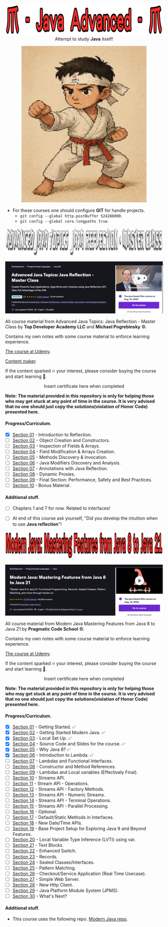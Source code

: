 

<p align="center">
    <img id="studying" src="JavaAdvancedCaption.png" style="height: 100px; width: 900px;">
  <text>Attempt to study <b>Java</b> itself!</text>
</p>

<p align="center">
   <img src="ReadyForStudyJavaInDepthOSSSSS.png" alt="alt text" width="400" height="500"/>
</p>

- For these courses one should configure **GIT** for handle projects.
    - `git config --global http.postBuffer 524288000`.
    - `git config --global core.longpaths true`.

<p align="center">
    <img id="Advanced Java Topics: Java Reflection - Master Class" src="Advanced Java Topics Java Reflection Master Class caption.png" style="height: 90px; width: 900px;">
</p>

![Advanced Java Topics: Java Reflection - Master Class]( Advanced%20Java%20Topics%20Java%20Reflection%20Master%20Class%20desc.png)

All course material from Advanced Java Topics: Java Reflection - Master Class
by **Top Developer Academy LLC** and **Michael Pogrebinsky** ©. 

Contains my own notes with some course material to enforce learning experience.

<!-- add this comment later 
This repository is made with [![Eclipse](https://img.shields.io/badge/Eclipse-FE7A16.svg?logo=Eclipse&logoColor=white)](#), therefore it will include configuration files which are related to this IDE this approach will be favored for now. ⚙️ -->

[The course at Udemy](https://www.udemy.com/course/java-reflection-master-class/). 

[Content maker](https://topdeveloperacademy.com/).


If the content sparked :fire: your interest, please consider buying the course and start learning :book:.

<!-- 
Linkedin puts this shit front, when clicking from private mode x(. Need to put this to make jump working every case
?trk=public_profile_see-credential 
-->

<div align="center">
    Insert certificate here when completed
</div>


**Note: The material provided in this repository is only for helping those who may get stuck at any point of time in the course. It is very advised that no one should just copy the solutions(violation of Honor Code) presented here.**

#### Progress/Curriculum.

- [x] [Section 01](https://github.com/developersCradle/java-advanced/tree/main/Advanced%20Java%20Topics%20Java%20Reflection%20Master%20Class/Section%2001#section-01-introduction-to-reflection) - Introduction to Reflection.
- [ ] [Section 02](https://github.com/developersCradle/java-advanced/tree/main/Advanced%20Java%20Topics%20Java%20Reflection%20Master%20Class/Section%2002#section-02-object-creation-and-constructors) - Object Creation and Constructors. 
- [ ] [Section 03](https://github.com/developersCradle/java-advanced/tree/main/Advanced%20Java%20Topics%20Java%20Reflection%20Master%20Class/Section%2003#section-03-inspection-of-fields--arrays) - Inspection of Fields & Arrays.
- [ ] [Section 04](https://github.com/developersCradle/java-advanced/tree/main/Advanced%20Java%20Topics%20Java%20Reflection%20Master%20Class/Section%2004#section-04-field-modification--arrays-creation) - Field Modification & Arrays Creation. 
- [ ] [Section 05](https://github.com/developersCradle/java-advanced/tree/main/Advanced%20Java%20Topics%20Java%20Reflection%20Master%20Class/Section%2005#section-05-methods-discovery--invocation) - Methods Discovery & Invocation. 
- [ ] [Section 06](#) - Java Modifiers Discovery and Analysis. 
- [ ] [Section 07](#) - Annotations with Java Reflection.
- [ ] [Section 08](#) - Dynamic Proxies.
- [ ] [Section 09](#) - Final Section: Performance, Safety and Best Practices.
- [ ] [Section 10](#) - Bonus Material.

#### Additional stuff.

- [ ] Chapters 1 and 7 for now. Related to interfaces!
- [ ] At end of this course ask yourself, "Did you develop the intuition when to use **Java reflection**"!


<p align="center">
    <img id="Modern Java Mastering Features from Java 8 to Java 21" src="Modern Java Mastering Features from Java 8 to Java 21 caption.png" style="height: 90px; width: 900px;">
</p>

![Modern Java Mastering Features from Java 8 to Java 21]( Modern%20Java%20Mastering%20Features%20from%20Java%208%20to%20Java%2021%20desc.PNG)

All course material from Modern Java Mastering Features from Java 8 to Java 21
by **Pragmatic Code School** ©. 

Contains my own notes with some course material to enforce learning experience.

<!-- add this comment later 
This repository is made with [![Eclipse](https://img.shields.io/badge/Eclipse-FE7A16.svg?logo=Eclipse&logoColor=white)](#), therefore it will include configuration files which are related to this IDE this approach will be favored for now. ⚙️ -->

[The course at Udemy](https://www.udemy.com/course/modern-java-learn-java-8-features-by-coding-it/). 


If the content sparked :fire: your interest, please consider buying the course and start learning :book:.

<!-- 
Linkedin puts this shit front, when clicking from private mode x(. Need to put this to make jump working every case
?trk=public_profile_see-credential 
-->

<div align="center">
    Insert certificate here when completed
</div>


**Note: The material provided in this repository is only for helping those who may get stuck at any point of time in the course. It is very advised that no one should just copy the solutions(violation of Honor Code) presented here.**

#### Progress/Curriculum.

- [x] [Section 01](https://github.com/developersCradle/java-advanced/tree/main/Modern%20Java%20Mastering%20Features%20from%20Java%208%20to%20Java%2021/Section%2001#section-01-getting-started) - Getting Started. ✅
- [x] [Section 02](https://github.com/developersCradle/java-advanced/blob/main/Modern%20Java%20Mastering%20Features%20from%20Java%208%20to%20Java%2021/Section%2002/README.md#section-02-getting-started-modern-java) - Getting Started Modern Java. ✅
- [x] [Section 03](https://github.com/developersCradle/java-advanced/tree/main/Modern%20Java%20Mastering%20Features%20from%20Java%208%20to%20Java%2021/Section%2003#section-03-local-set-up) - Local Set Up. ✅
- [x] [Section 04](https://github.com/developersCradle/java-advanced/tree/main/Modern%20Java%20Mastering%20Features%20from%20Java%208%20to%20Java%2021/Section%2004#section-04-source-code-and-slides-for-the-course) - Source Code and Slides for the course. ✅
- [x] [Section 05](https://github.com/developersCradle/java-advanced/tree/main/Modern%20Java%20Mastering%20Features%20from%20Java%208%20to%20Java%2021/Section%2005#section-05-why-java-8) - Why Java 8? ✅
- [x] [Section 06](https://github.com/developersCradle/java-advanced/tree/main/Modern%20Java%20Mastering%20Features%20from%20Java%208%20to%20Java%2021/Section%2006#section-06-introduction-to-lambda) - Introduction to Lambda. ✅
- [ ] [Section 07](https://github.com/developersCradle/java-advanced/tree/main/Modern%20Java%20Mastering%20Features%20from%20Java%208%20to%20Java%2021/Section%2007#section-07-lambdas-and-functional-interfaces) - Lambdas and Functional Interfaces.  
- [ ] [Section 08](https://github.com/developersCradle/java-advanced/blob/main/Modern%20Java%20Mastering%20Features%20from%20Java%208%20to%20Java%2021/Section%2008/README.md#section-08-constructor-and-method-references) - Constructor and Method References.  
- [ ] [Section 09](https://github.com/developersCradle/java-advanced/blob/main/Modern%20Java%20Mastering%20Features%20from%20Java%208%20to%20Java%2021/Section%2009/README.md#section-09-lambdas-and-local-variables-effectively-final) - Lambdas and Local variables (Effectively Final).  
- [ ] [Section 10](https://github.com/developersCradle/java-advanced/blob/main/Modern%20Java%20Mastering%20Features%20from%20Java%208%20to%20Java%2021/Section%2010/README.md#section-10-streams-api) - Streams API.  
- [ ] [Section 11](https://github.com/developersCradle/java-advanced/tree/main/Modern%20Java%20Mastering%20Features%20from%20Java%208%20to%20Java%2021/Section%2011#section-11-stream-api---operations) - Stream API - Operations.  
- [ ] [Section 12](#) - Streams API - Factory Methods.  
- [ ] [Section 13](#) - Streams API - Numeric Streams.  
- [ ] [Section 14](#) - Streams API - Terminal Operations.
- [ ] [Section 15](#) - Streams API - Parallel Processing.  
- [ ] [Section 16](#) - Optional.
- [ ] [Section 17](#) - Default/Static Methods in Interfaces.  
- [ ] [Section 18](#) - New Date/Time APIs.  
- [ ] [Section 19](#) - Base Project Setup for Exploring Java 9 and Beyond Features.  
- [ ] [Section 20](#) - Local Variable Type Inference (LVTI) using var.  
- [ ] [Section 21](#) - Text Blocks.  
- [ ] [Section 22](#) - Enhanced Switch.  
- [ ] [Section 23](#) - Records.  
- [ ] [Section 24](#) - Sealed Classes/Interfaces.  
- [ ] [Section 25](#) - Pattern Matching.  
- [ ] [Section 26](#) - Checkout/Service Application (Real Time Usecase).  
- [ ] [Section 27](#) - Simple Web Server.  
- [ ] [Section 28](#) - New Http Client.  
- [ ] [Section 29](#) - Java Platform Module System (JPMS).  
- [ ] [Section 30](#) - What's Next?  

#### Additional stuff.

- This course uses the following repo. [Modern Java repo](https://github.com/dilipsundarraj1/modern-java).

